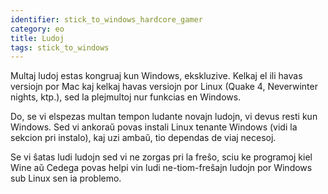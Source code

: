 ```yaml
---
identifier: stick_to_windows_hardcore_gamer
category: eo
title: Ludoj
tags: stick_to_windows
---
```


Multaj ludoj estas kongruaj kun Windows, ekskluzive. Kelkaj el ili havas versiojn por Mac kaj kelkaj havas versiojn por Linux (Quake 4, Neverwinter nights, ktp.), sed la plejmultoj nur funkcias en Windows.

Do, se vi elspezas multan tempon ludante novajn ludojn, vi devus resti kun Windows. Sed vi ankoraŭ povas instali Linux tenante Windows (vidi la sekcion pri instalo), kaj uzi ambaŭ, tio dependas de viaj necesoj.

Se vi ŝatas ludi ludojn sed vi ne zorgas pri la freŝo, sciu ke programoj kiel Wine aŭ Cedega povas helpi vin ludi ne-tiom-freŝajn ludojn por Windows sub Linux sen ia problemo.

